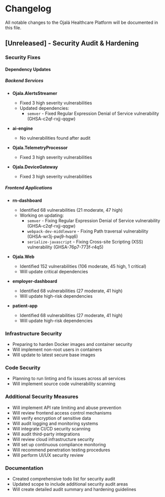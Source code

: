 # Changelog

All notable changes to the Ojalá Healthcare Platform will be documented in this file.

## [Unreleased] - Security Audit & Hardening

### Security Fixes

#### Dependency Updates

##### Backend Services

- **Ojala.AlertsStreamer**
  - Fixed 3 high severity vulnerabilities
  - Updated dependencies:
    - `semver` - Fixed Regular Expression Denial of Service vulnerability (GHSA-c2qf-rxjj-qqgw)

- **ai-engine**
  - No vulnerabilities found after audit

- **Ojala.TelemetryProcessor**
  - Fixed 3 high severity vulnerabilities

- **Ojala.DeviceGateway**
  - Fixed 3 high severity vulnerabilities

##### Frontend Applications

- **rn-dashboard**
  - Identified 68 vulnerabilities (21 moderate, 47 high)
  - Working on updating:
    - `semver` - Fixing Regular Expression Denial of Service vulnerability (GHSA-c2qf-rxjj-qqgw)
    - `webpack-dev-middleware` - Fixing Path traversal vulnerability (GHSA-wr3j-pwj9-hqq6)
    - `serialize-javascript` - Fixing Cross-site Scripting (XSS) vulnerability (GHSA-76p7-773f-r4q5)

- **Ojala.Web**
  - Identified 152 vulnerabilities (106 moderate, 45 high, 1 critical)
  - Will update critical dependencies

- **employer-dashboard**
  - Identified 68 vulnerabilities (27 moderate, 41 high)
  - Will update high-risk dependencies

- **patient-app**
  - Identified 68 vulnerabilities (27 moderate, 41 high)
  - Will update high-risk dependencies

### Infrastructure Security

- Preparing to harden Docker images and container security
- Will implement non-root users in containers
- Will update to latest secure base images

### Code Security

- Planning to run linting and fix issues across all services
- Will implement source code vulnerability scanning

### Additional Security Measures

- Will implement API rate limiting and abuse prevention
- Will review frontend access control mechanisms
- Will verify encryption of sensitive data
- Will audit logging and monitoring systems
- Will integrate CI/CD security scanning
- Will audit third-party integrations
- Will review cloud infrastructure security
- Will set up continuous compliance monitoring
- Will recommend penetration testing procedures
- Will perform UI/UX security review

### Documentation

- Created comprehensive todo list for security audit
- Updated scope to include additional security audit areas
- Will create detailed audit summary and hardening guidelines
